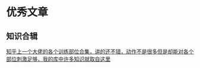 # 优秀文章

## 知识合辑

[知乎上一个大佬的各个训练部位合集，讲的还不错，动作不是很多但是却能对各个部位刺激足够，我的库中许多知识就取自这里](https://zhuanlan.zhihu.com/p/58801446)
